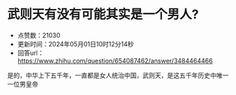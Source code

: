 # 武则天有没有可能其实是一个男人?
- 点赞数：21030
- 更新时间：2024年05月01日10时12分14秒
- 回答url：https://www.zhihu.com/question/654087462/answer/3484464466
<body>
 <p data-pid="PAKLo6O9">是的，中华上下五千年，一直都是女人统治中国，武则天，是这五千年历史中唯一一位男皇帝</p>
</body>